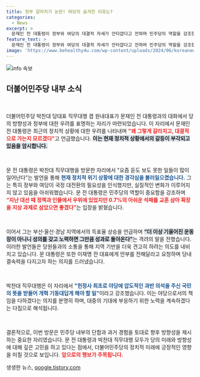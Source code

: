 ```yaml
---
title: 정부 갈라치기 논란! 여당의 숨겨진 이유는?
categories:
  - News
excerpt: >
  문재인 전 대통령이 정부와 여당의 대결적 자세가 안타깝다고 전하며 민주당의 역할을 강조했다. 박찬대 원내대표는 개혁 실천 의지를 다졌다. 이들의 대화에서 국정 변화의 필요성이 드러났다. 클릭하여 자세한 내용을 확인하세요!
feature_text: >
  문재인 전 대통령이 정부와 여당의 대결적 자세가 안타깝다고 전하며 민주당의 역할을 강조했다. 박찬대 원내대표는 개혁 실천 의지를 다졌다. 이들의 대화에서 국정 변화의 필요성이 드러났다. 클릭하여 자세한 내용을 확인하세요!
image: 'https://www.behealthy4u.com/wp-content/uploads/2024/06/koreanews.jpg'
---
```


<p><img src="https://www.behealthy4u.com/wp-content/uploads/2024/06/koreanews.jpg" alt="info 속보" /></p>

<h2 data-ke-size="size26">더불어민주당 내부 소식</h2>

<p data-ke-size="size16">&nbsp;</p>

<p>더불어민주당 박찬대 당대표 직무대행 겸 원내대표가 문재인 전 대통령과의 대화에서 당의 방향성과 정부에 대한 우려를 표명하는 자리가 마련되었습니다. 이 자리에서 문재인 전 대통령은 최근의 정치적 상황에 대한 우려를 나타내며 <b><span style="color: #ee2323;">"왜 그렇게 갈라치고, 대결적으로 가는지 모르겠다"</span></b>고 언급했습니다. <b><span style="background-color: #21538527;">이는 현재 정치적 상황에서의 갈등이 부각되고 있음을 암시합니다.</span></b> </p>

<p data-ke-size="size16">&nbsp;</p>

<p>문 전 대통령은 박찬대 직무대행을 방문한 자리에서 "요즘 듣도 보도 못한 일들이 많이 일어난다"는 발언을 통해 <b><span style="color: #1a5490;">현재 정치적 위기 상황에 대한 경각심을 불러일으켰습니다.</span></b> 그는 특히 정부와 여당이 국정 대전환의 필요성을 인식했지만, 실질적인 변화가 이루어지지 않고 있음을 아쉬워했습니다. 문 전 대통령은 민주당의 역할이 중요함을 강조하며 <b><span style="color: #ee2323;">“지난 대선 때 정책과 인물에서 우위에 있었지만 0.7%의 아쉬운 석패를 교훈 삼아 확장을 지상 과제로 삼았으면 좋겠다”</span></b>는 입장을 밝혔습니다.</p>

<p data-ke-size="size16">&nbsp;</p>

<p>이어서 그는 부산·울산·경남 지역에서의 득표율 상승을 언급하며 <b><span style="background-color: #21538527;">“더 이상 기울어진 운동장이 아니니 성의를 갖고 노력하면 그만큼 성과로 돌아온다”</span></b>는 격려의 말을 전했습니다. 이러한 발언들은 당원들과의 소통을 통해 지역 기반을 더욱 견고히 하려는 의도를 내비치고 있습니다. 문 대통령은 또한 이재명 전 대표에게 안부를 전해달라고 요청하며 당내 결속력을 다지고자 하는 의지를 드러냈습니다.</p>

<p data-ke-size="size16">&nbsp;</p>

<p>박찬대 직무대행은 이 자리에서 <b><span style="color: #1a5490;">"헌정사 최초로 야당에 압도적인 과반 의석을 주신 국민의 뜻을 받들어 개혁 기동대답게 해야 할 일"</span></b>이라고 강조했습니다. 이는 야당으로서의 책임을 다하겠다는 의지를 분명히 하며, 대중의 기대에 부응하기 위한 노력을 계속하겠다는 다짐으로 해석됩니다. </p>

<p data-ke-size="size16">&nbsp;</p>

<p>결론적으로, 이번 방문은 민주당 내부의 단합과 과거 경험을 토대로 향후 방향성을 제시하는 중요한 자리였습니다. 문 전 대통령과 박찬대 직무대행 모두가 당의 미래와 방향성에 대해 깊은 고민을 하고 있다는 점에서, 더불어민주당의 정치적 미래에 긍정적인 영향을 미칠 것으로 보입니다. <b><span style="color: #ee2323;">앞으로의 행보가 주목됩니다.</span></b></p>
생생한 뉴스, <a href="https://qoogle.tistory.com" rel="dofollow">qoogle.tistory.com</a>


